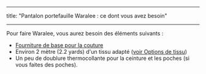 - - -
title: "Pantalon portefauille Waralee : ce dont vous avez besoin"
- - -

Pour faire Waralee, vous aurez besoin des éléments suivants :

- [Fourniture de base pour la couture](/docs/sewing/basic-sewing-supplies)
- Environ 2 mètre (2.2 yards) d'un tissu adapté ([voir Options de tissu](/docs/patterns/waralee/fabric/))
- Un peu de doublure thermocollante pour la ceinture et les poches (si vous faites des poches).
